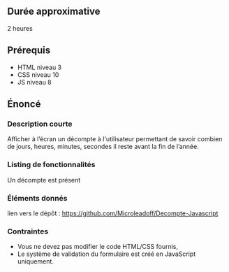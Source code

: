 ## Durée approximative

2 heures

## Prérequis

- HTML niveau 3
- CSS niveau 10
- JS niveau 8

## Énoncé

### Description courte

Afficher à l’écran un décompte à l'utilisateur permettant de savoir combien de jours, heures, minutes, secondes il reste avant la fin de l’année.

### Listing de fonctionnalités

Un décompte est présent

### Éléments donnés

lien vers le dépôt : https://github.com/Microleadoff/Decompte-Javascript

### Contraintes

- Vous ne devez pas modifier le code HTML/CSS fournis,
- Le système de validation du formulaire est créé en JavaScript uniquement.
